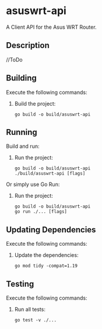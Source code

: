 # asuswrt-api

A Client API for the Asus WRT Router.

## Description

//ToDo

## Building

Execute the following commands:

1. Build the project:

   ```shell
   go build -o build/asuswrt-api
   ```

## Running

Build and run:

1. Run the project:

   ```shell
   go build -o build/asuswrt-api
   ./build/asuswrt-api [flags]
   ```

Or simply use Go Run:

1. Run the project:

   ```shell
   go build -o build/asuswrt-api
   go run ./... [flags]
   ```

## Updating Dependencies

Execute the following commands:

1. Update the dependencies:

   ```shell
   go mod tidy -compat=1.19
   ```

## Testing

Execute the following commands:

1. Run all tests:

   ```shell
   go test -v ./...
   ```
